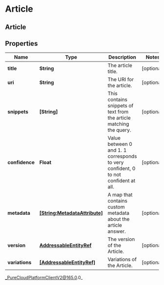 # Article

## Article

## Properties

|Name | Type | Description | Notes|
|------------ | ------------- | ------------- | -------------|
| **title** | **String** | The article title. | [optional] |
| **uri** | **String** | The URI for the article. | [optional] |
| **snippets** | **[String]** | This contains snippets of text from the article matching the query. | [optional] |
| **confidence** | **Float** | Value between 0 and 1. 1 corresponds to very confident, 0 to not confident at all. | [optional] |
| **metadata** | [**[String:MetadataAttribute]**](MetadataAttribute) | A map that contains custom metadata about the article answer. | [optional] |
| **version** | [**AddressableEntityRef**](AddressableEntityRef) | The version of the Article. | [optional] |
| **variations** | [**[AddressableEntityRef]**]([AddressableEntityRef]) | Variations of the Article. | [optional] |



_PureCloudPlatformClientV2@165.0.0_
